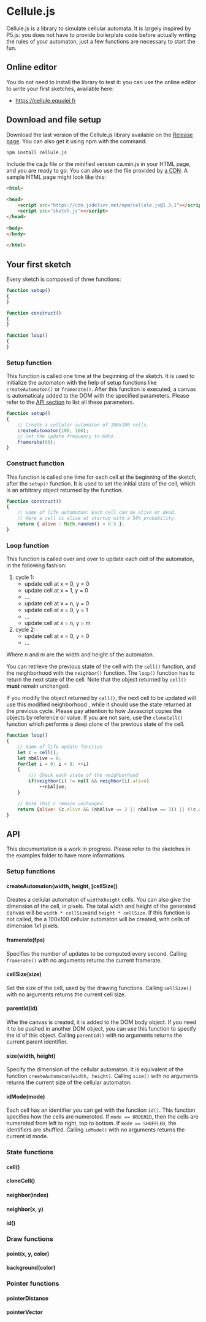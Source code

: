 # Cellule.js

Cellule.js is a library to simulate cellular automata. It is largely inspired by P5.js: you does not have to provide boilerplate code before actually writing the rules of your automaton, just a few functions are necessary to start the fun.

## Online editor

You do not need to install the library to test it: you can use the online editor to write your first sketches, available here:

- https://cellule.equulei.fr

## Download and file setup

Download the last version of the Cellule.js library available on the [Release page](https://github.com/mcaralp/cellule.js/releases). You can also get it using npm with the command:
```bash
npm install cellule.js
```

Include the ca.js file or the minified version ca.min.js in your HTML page, and you are ready to go. You can also use the file provided by [a CDN](https://cdn.jsdelivr.net/npm/cellule.js@1.3.1). A sample HTML page might look like this:

```html
<html>

<head>
    <script src="https://cdn.jsdelivr.net/npm/cellule.js@1.3.1"></script>
    <script src="sketch.js"></script>
</head>
    
<body>
</body>
  
</html>
```

## Your first sketch

Every sketch is composed of three functions:


```javascript
function setup()
{
}

function construct()
{
}

function loop()
{
}
```

### Setup function

This function is called one time at the beginning of the sketch. It is used to initialize the automaton with the help of setup functions like  `createAutomaton()` or `framerate()`. After this function is executed, a canvas is automaticaly added to the DOM with the specified parameters. Please refer to the [API section](#setup-functions) to list all these parameters.

```javascript
function setup()
{
    // Create a cellular automaton of 100x100 cells.
    createAutomaton(100, 100);
    // Set the update frequency to 60hz.
    framerate(60);
}
```

### Construct function

This function is called one time for each cell at the beginning of the sketch, after the `setup()` function. It is used to set the initial state of the cell, which is an arbitrary object returned by the function.

```javascript
function construct()
{
    // Game of life automaton: Each cell can be alive or dead. 
    // Here a cell is alive at startup with a 50% probability.  
    return { alive : Math.random() < 0.5 };
}
```

### Loop function

This function is called over and over to update each cell of the automaton, in the following fashion:
1. cycle 1:
    - update cell at x = 0, y = 0
    - update cell at x = 1, y = 0
    - ...
    - update cell at x = n, y = 0
    - update cell at x = 0, y = 1
    - ...
    - update cell at x = n, y = m
1. cycle 2:
    - update cell at x = 0, y = 0
    - ...
    
    
Where *n* and *m* are the width and height of the automaton.

You can retrieve the previous state of the cell with the `cell()` function, and the neighborhood with the `neighbor()` function. The `loop()` function has to return the next state of the cell. Note that the object returned by `cell()` **must** remain unchanged. 

If you modify the object returned by `cell()`, the next cell to be updated will use this modified neighborhood , while it should use the state returned at the previous cycle. Please pay attention to how Javascript copies the objects by reference or value. If you are not sure, use the `cloneCell()` function which performs a deep clone of the previous state of the cell.

```javascript
function loop()
{
    // Game of life update function
    let c = cell();
    let nbAlive = 0;
    for(let i = 0; i < 8; ++i)
    {
        /// Check each state of the neighborhood
        if(neighbor(i) != null && neighbor(i).alive) 
            ++nbAlive;
    }

    // Note that c remain unchanged. 
    return {alive: (c.alive && (nbAlive == 2 || nbAlive == 3)) || (!c.alive && nbAlive == 3) };
}
```

## API

This documentation is a work in progress. Please refer to the sketches in the examples folder to have more informations.

### Setup functions

#### createAutomaton(width, height, [cellSize])

Creates a cellular automaton of `width`x`height` cells. You can also give the dimension of the cell, in pixels. The total width and height of the generated canvas will be `width * cellSize`and `height * cellSize`.
If this function is not called, the a 100x100 cellular automaton will be created, with cells of dimension 1x1 pixels.

#### framerate(fps)

Specifies the number of updates to be computed every second. Calling `framerate()` with no arguments returns the current framerate. 

#### cellSize(size)

Set the size of the cell, used by the drawing functions. Calling `cellSize()` with no arguments returns the current cell size. 

#### parentId(id)

Whe the canvas is created, it is added to the DOM body object. If you need it to be pushed in another DOM object, you can use  this function to specify the id of this object. Calling `parentId()` with no arguments returns the current parent identifier.

#### size(width, height)

Specify the dimension of the cellular automaton. It is equivalent of the function `createAutomaton(width, height)`. Calling `size()` with no arguments returns the current size of the cellular automaton.

#### idMode(mode)

Each cell has an identifier you can get with the function `id()`. This function specifies how the cells are numeroted. If `mode == ORDERED`, then the cells are numeroted from left to right, top to bottom. If `mode == SHUFFLED`, the identifiers are shuffled. Calling `idMode()` with no arguments returns the current id mode.

### State functions

#### cell()

#### cloneCell()

#### neighbor(index)

#### neighbor(x, y)

#### id()

### Draw functions

#### point(x, y, color)

#### background(color)

### Pointer functions

#### pointerDistance

#### pointerVector
